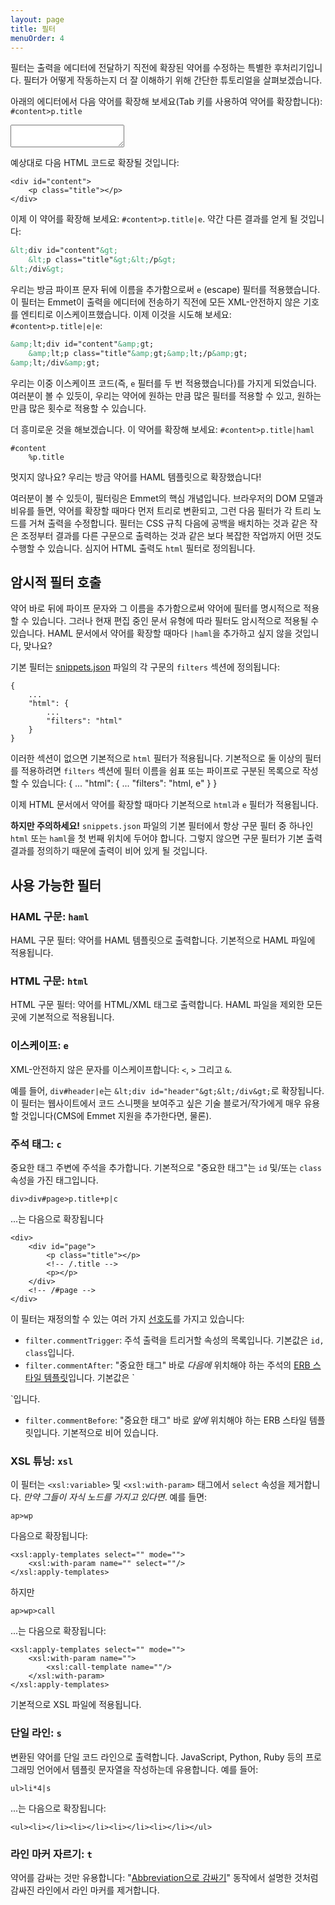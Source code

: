 ```yaml
---
layout: page
title: 필터
menuOrder: 4
---
```


필터는 출력을 에디터에 전달하기 직전에 확장된 약어를 수정하는 특별한 후처리기입니다. 필터가 어떻게 작동하는지 더 잘 이해하기 위해 간단한 튜토리얼을 살펴보겠습니다.

아래의 에디터에서 다음 약어를 확장해 보세요(Tab 키를 사용하여 약어를 확장합니다): `#content>p.title`

<textarea class="cm-box" data-height="150"></textarea>

예상대로 다음 HTML 코드로 확장될 것입니다:

    <div id="content">
    	<p class="title"></p>
    </div>

이제 이 약어를 확장해 보세요: `#content>p.title|e`. 약간 다른 결과를 얻게 될 것입니다:

```xml
&lt;div id="content"&gt;
	&lt;p class="title"&gt;&lt;/p&gt;
&lt;/div&gt;
```

우리는 방금 파이프 문자 뒤에 이름을 추가함으로써 `e` (escape) 필터를 적용했습니다. 이 필터는 Emmet이 출력을 에디터에 전송하기 직전에 모든 XML-안전하지 않은 기호를 엔티티로 이스케이프했습니다. 이제 이것을 시도해 보세요: `#content>p.title|e|e`:

```xml
&amp;lt;div id="content"&amp;gt;
	&amp;lt;p class="title"&amp;gt;&amp;lt;/p&amp;gt;
&amp;lt;/div&amp;gt;
```

우리는 이중 이스케이프 코드(즉, `e` 필터를 두 번 적용했습니다)를 가지게 되었습니다. 여러분이 볼 수 있듯이, 우리는 약어에 원하는 만큼 많은 필터를 적용할 수 있고, 원하는 만큼 많은 횟수로 적용할 수 있습니다.

더 흥미로운 것을 해보겠습니다. 이 약어를 확장해 보세요: `#content>p.title|haml`

    #content
    	%p.title

멋지지 않나요? 우리는 방금 약어를 HAML 템플릿으로 확장했습니다!

여러분이 볼 수 있듯이, 필터링은 Emmet의 핵심 개념입니다. 브라우저의 DOM 모델과 비유를 들면, 약어를 확장할 때마다 먼저 트리로 변환되고, 그런 다음 필터가 각 트리 노드를 거쳐 출력을 수정합니다. 필터는 CSS 규칙 다음에 공백을 배치하는 것과 같은 작은 조정부터 결과를 다른 구문으로 출력하는 것과 같은 보다 복잡한 작업까지 어떤 것도 수행할 수 있습니다. 심지어 HTML 출력도 `html` 필터로 정의됩니다.

## 암시적 필터 호출

약어 바로 뒤에 파이프 문자와 그 이름을 추가함으로써 약어에 필터를 명시적으로 적용할 수 있습니다. 그러나 현재 편집 중인 문서 유형에 따라 필터도 암시적으로 적용될 수 있습니다. HAML 문서에서 약어를 확장할 때마다 `|haml`을 추가하고 싶지 않을 것입니다, 맞나요?

기본 필터는 [snippets.json](https://github.com/emmetio/emmet/blob/master/snippets.json) 파일의 각 구문의 `filters` 섹션에 정의됩니다:

    {
    	...
    	"html": {
    		...
    		"filters": "html"
    	}
    }

이러한 섹션이 없으면 기본적으로 `html` 필터가 적용됩니다. 기본적으로 둘 이상의 필터를 적용하려면 `filters` 섹션에 필터 이름을 쉼표 또는 파이프로 구분된 목록으로 작성할 수 있습니다:
{
...
"html": {
...
"filters": "html, e"
}
}

이제 HTML 문서에서 약어를 확장할 때마다 기본적으로 `html`과 `e` 필터가 적용됩니다.

**하지만 주의하세요!** `snippets.json` 파일의 기본 필터에서 항상 구문 필터 중 하나인 `html` 또는 `haml`을 첫 번째 위치에 두어야 합니다. 그렇지 않으면 구문 필터가 기본 출력 결과를 정의하기 때문에 출력이 비어 있게 될 것입니다.

## 사용 가능한 필터

### HAML 구문: `haml`

HAML 구문 필터: 약어를 HAML 템플릿으로 출력합니다. 기본적으로 HAML 파일에 적용됩니다.

### HTML 구문: `html`

HTML 구문 필터: 약어를 HTML/XML 태그로 출력합니다. HAML 파일을 제외한 모든 곳에 기본적으로 적용됩니다.

### 이스케이프: `e`

XML-안전하지 않은 문자를 이스케이프합니다: `<`, `>` 그리고 `&`.

예를 들어, `div#header|e`는 `&lt;div id="header"&gt;&lt;/div&gt;`로 확장됩니다. 이 필터는 웹사이트에서 코드 스니펫을 보여주고 싶은 기술 블로거/작가에게 매우 유용할 것입니다(CMS에 Emmet 지원을 추가한다면, 물론).

### 주석 태그: `c`

중요한 태그 주변에 주석을 추가합니다. 기본적으로 "중요한 태그"는 `id` 및/또는 `class` 속성을 가진 태그입니다.

    div>div#page>p.title+p|c

...는 다음으로 확장됩니다

    <div>
    	<div id="page">
    		<p class="title"></p>
    		<!-- /.title -->
    		<p></p>
    	</div>
    	<!-- /#page -->
    </div>

이 필터는 재정의할 수 있는 여러 가지 [선호도](/customization/preferences/)를 가지고 있습니다:

- `filter.commentTrigger`: 주석 출력을 트리거할 속성의 목록입니다. 기본값은 `id, class`입니다.
- `filter.commentAfter`: "중요한 태그" 바로 _다음에_ 위치해야 하는 주석의 [ERB 스타일 템플릿](http://underscorejs.org/#template)입니다. 기본값은 `
<!-- /<%= attr("id", "#") %><%= attr("class", ".") %> -->`입니다.
- `filter.commentBefore`: "중요한 태그" 바로 _앞에_ 위치해야 하는 ERB 스타일 템플릿입니다. 기본적으로 비어 있습니다.

### XSL 튜닝: `xsl`

이 필터는 `<xsl:variable>` 및 `<xsl:with-param>` 태그에서 `select` 속성을 제거합니다. _만약 그들이 자식 노드를 가지고 있다면_. 예를 들면:

    ap>wp

다음으로 확장됩니다:

    <xsl:apply-templates select="" mode="">
    	<xsl:with-param name="" select=""/>
    </xsl:apply-templates>

하지만

    ap>wp>call

...는 다음으로 확장됩니다:

    <xsl:apply-templates select="" mode="">
    	<xsl:with-param name="">
    		<xsl:call-template name=""/>
    	</xsl:with-param>
    </xsl:apply-templates>

기본적으로 XSL 파일에 적용됩니다.

### 단일 라인: `s`

변환된 약어를 단일 코드 라인으로 출력합니다. JavaScript, Python, Ruby 등의 프로그래밍 언어에서 템플릿 문자열을 작성하는데 유용합니다. 예를 들어:

`ul>li*4|s`

...는 다음으로 확장됩니다:

    <ul><li></li><li></li><li></li><li></li></ul>

### 라인 마커 자르기: `t`

약어를 감싸는 것만 유용합니다: "[Abbreviation으로 감싸기](/actions/wrap-with-abbreviation/)" 동작에서 설명한 것처럼 감싸진 라인에서 라인 마커를 제거합니다.
